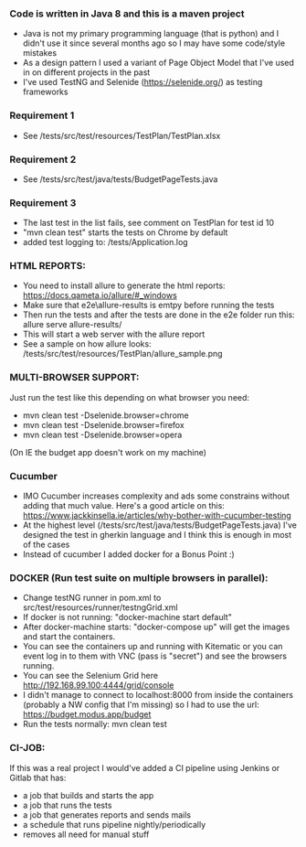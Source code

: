 ### Code is written in Java 8 and this is a maven project
* Java is not my primary programming language (that is python) and I didn't use it since several months ago so I may have some code/style mistakes
* As a design pattern I used a variant of Page Object Model that I've used in on different projects in the past
* I've used TestNG and Selenide (https://selenide.org/) as testing frameworks

### Requirement 1
* See /tests/src/test/resources/TestPlan/TestPlan.xlsx

### Requirement 2
* See /tests/src/test/java/tests/BudgetPageTests.java

### Requirement 3
* The last test in the list fails, see comment on TestPlan for test id 10
* "mvn clean test" starts the tests on Chrome by default
* added test logging to: /tests/Application.log

### HTML REPORTS:

* You need to install allure to generate the html reports: https://docs.qameta.io/allure/#_windows
* Make sure that e2e\allure-results is emtpy before running the tests
* Then run the tests and after the tests are done in the e2e folder run this: allure serve allure-results/
* This will start a web server with the allure report
* See a sample on how allure looks: /tests/src/test/resources/TestPlan/allure_sample.png

### MULTI-BROWSER SUPPORT:

Just run the test like this depending on what browser you need:

* mvn clean test -Dselenide.browser=chrome
* mvn clean test -Dselenide.browser=firefox 
* mvn clean test -Dselenide.browser=opera

(On IE the budget app doesn't work on my machine) 

### Cucumber

* IMO Cucumber increases complexity and ads some constrains without adding that much value. Here's a good article on this: https://www.jackkinsella.ie/articles/why-bother-with-cucumber-testing
* At the highest level (/tests/src/test/java/tests/BudgetPageTests.java) I've designed the test in gherkin language and I think this is enough in most of the cases
* Instead of cucumber I added docker for a Bonus Point :)

### DOCKER (Run test suite on multiple browsers in parallel):

* Change testNG runner in pom.xml to <suiteXmlFile>src/test/resources/runner/testngGrid.xml</suiteXmlFile>
* If docker is not running: "docker-machine start default"
* After docker-machine starts: "docker-compose up" will get the images and start the containers.
* You can see the containers up and running with Kitematic or you can event log in to them with VNC (pass is "secret") and see the browsers running.
* You can see the Selenium Grid here http://192.168.99.100:4444/grid/console
* I didn't manage to connect to localhost:8000 from inside the containers (probably a NW config that I'm missing) so I had to use the url: https://budget.modus.app/budget
* Run the tests normally: mvn clean test

### CI-JOB:

If this was a real project I would've added a CI pipeline using Jenkins or Gitlab that has: 
 * a job that builds and starts the app
 * a job that runs the tests
 * a job that generates reports and sends mails
 * a schedule that runs pipeline nightly/periodically
 * removes all need for manual stuff
